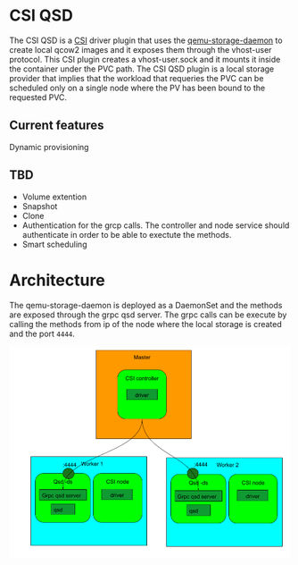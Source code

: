 # CSI QSD
The CSI QSD is a [CSI](https://kubernetes.io/blog/2019/01/15/container-storage-interface-ga/) driver plugin that uses the [qemu-storage-daemon](https://qemu.readthedocs.io/en/latest/tools/qemu-storage-daemon.html) to create local qcow2 images and it exposes them through the vhost-user protocol. This CSI plugin creates a vhost-user.sock and it mounts it inside the container under the PVC path. The CSI QSD plugin is a local storage provider that implies that the workload that requeries the PVC can be scheduled only on a single node where the PV has been bound to the requested PVC.

## Current features
Dynamic provisioning

## TBD
- Volume extention
- Snapshot
- Clone
- Authentication for the grcp calls. The controller and node service should authenticate in order to be able to exectute the methods.
- Smart scheduling

# Architecture
The qemu-storage-daemon is deployed as a DaemonSet and the methods are exposed through the grpc qsd server. The grpc calls can be execute by calling the methods from ip of the node where the local storage is created and the port `4444`.  


![image info](https://github.com/alicefr/csi-qsd/blob/master/pic/csi-qsd.png)
